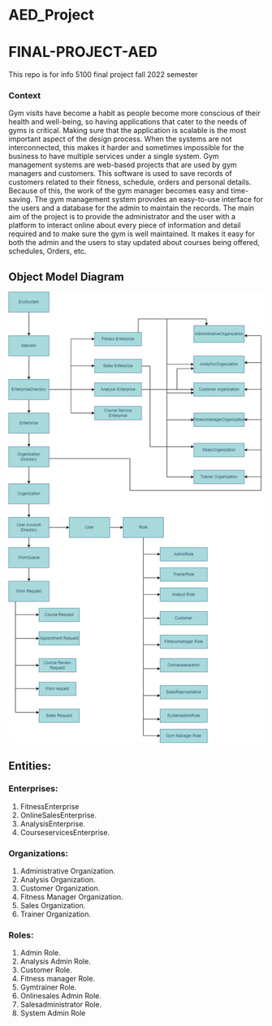 # AED_Project

# FINAL-PROJECT-AED
This repo is for info 5100 final project fall 2022 semester

### Context
Gym visits have become a habit as people become more conscious of their health and well-being, so having applications that cater to the needs of gyms is critical. Making sure that the application is scalable is the most important aspect of the design process. When the systems are not interconnected, this makes it harder and sometimes impossible for the business to have multiple services under a single system. Gym management systems are web-based projects that are used by gym managers and customers. This software is used to save records of customers related to their fitness, schedule, orders and personal details. Because of this, the work of the gym manager becomes easy and time-saving. The gym management system provides an easy-to-use interface for the users and a database for the admin to maintain the records.
The main aim of the project is to provide the administrator and the user with a platform to interact online about every piece of information and detail required and to make sure the gym is well maintained. It makes it easy for both the admin and the users to stay updated about courses being offered, schedules, Orders, etc.


## Object Model Diagram
![Gym Management System](https://github.com/sanjanakarra9/AED_Project/blob/bf2b95c20f182a30ee3aa869f768e15702da6cdd/uml.png)

## Entities:

### Enterprises:

1. FitnessEnterprise
2. OnlineSalesEnterprise.
3. AnalysisEnterprise.
4. CourseservicesEnterprise.

### Organizations:

1. Administrative Organization.
2. Analysis Organization.
3. Customer Organization.
4. Fitness Manager Organization.
5. Sales Organization.
6. Trainer Organization.

### Roles:

1. Admin Role.
2. Analysis Admin Role.
3. Customer Role.
4. Fitness manager Role.
5. Gymtrainer Role.
6. Onlinesales Admin Role.
7. Salesadministrator Role.
8. System Admin Role




